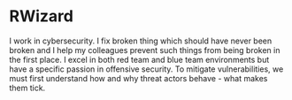 # RWizard
I work in cybersecurity. I fix broken thing which should have never been broken and I help my colleagues prevent such things from being broken in the first place. I excel in both red team and blue team environments but have a specific passion in offensive security. To mitigate vulnerabilities, we must first understand how and why threat actors behave - what makes them tick. 
